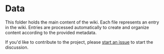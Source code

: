 # Data

This folder holds the main content of the wiki. Each file represents an entry in
the wiki. Entries are processed automatically to create and organize content 
according to the provided metadata. 

If you'd like to contribute to the project, please
 [start an issue](https://github.com/UT-IDDynamics/wepidemics/issues/new) to start
the discussion.

